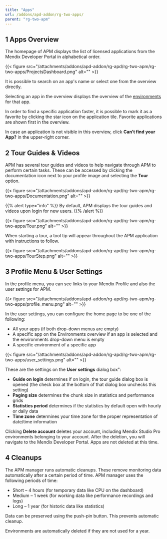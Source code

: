 ```yaml
---
title: "Apps"
url: /addons/apd-addon/rg-two-apps/
parent: "rg-two-apm"
---
```


## 1 Apps Overview

The homepage of APM displays the list of licensed applications from the Mendix Developer Portal in alphabetical order.

{{< figure src="/attachments/addons/apd-addon/rg-apd/rg-two-apm/rg-two-apps/ProjectsDashboard.png" alt="" >}}

It is possible to search on an app's name or select one from the overview directly.

Selecting an app in the overview displays the overview of the [environments](/addons/apd-addon/rg-two-environments/) for that app.

In order to find a specific application faster, it is possible to mark it as a favorite by clicking the star icon on the application tile. Favorite applications are shown first in the overview.

In case an application is not visible in this overview, click **Can’t find your App?** in the upper-right corner.

## 2 Tour Guides & Videos

APM has several tour guides and videos to help navigate through APM to perform certain tasks. These can be accessed by clicking the documentation icon next to your profile image and selecting the **Tour** option.

{{< figure src="/attachments/addons/apd-addon/rg-apd/rg-two-apm/rg-two-apps/Documentation.png" alt="" >}}

{{% alert type="info" %}}
By default, APM displays the tour guides and videos upon login for new users.
{{% /alert %}}

{{< figure src="/attachments/addons/apd-addon/rg-apd/rg-two-apm/rg-two-apps/Tour.png" alt="" >}}

When starting a tour, a tool tip will appear throughout the APM application with instructions to follow.

{{< figure src="/attachments/addons/apd-addon/rg-apd/rg-two-apm/rg-two-apps/TourStep.png" alt="" >}}

## 3 Profile Menu & User Settings

In the profile menu, you can see links to your Mendix Profile and also the user settings for APM.

{{< figure src="/attachments/addons/apd-addon/rg-apd/rg-two-apm/rg-two-apps/profile_menu.png" alt="" >}}

In the user settings, you can configure the home page to be one of the following:

* All your apps (if both drop-down menus are empty)
* A specific app on the Environments overview if an app is selected and the environments drop-down menu is empty
* A specific environment of a specific app

{{< figure src="/attachments/addons/apd-addon/rg-apd/rg-two-apm/rg-two-apps/user_settings.png" alt="" >}}

These are the settings on the **User settings** dialog box":

* **Guide on login** determines if on login, the tour guide dialog box is opened (the check box at the bottom of that dialog box unchecks this setting)
* **Paging size** determines the chunk size in statistics and performance grids
* **Statistics period** determines if the statistics by default open with hourly or daily data
* **Time zone** determines your time zone for the proper representation of date/time information

Clicking **Delete account** deletes your account, including Mendix Studio Pro environments belonging to your account. After the deletion, you will navigate to the Mendix Developer Portal. Apps are not deleted at this time.

## 4 Cleanups

The APM manager runs automatic cleanups. These remove monitoring data automatically after a certain period of time. APM manager uses the following periods of time:

* Short – 4 hours (for temporary data like CPU on the dashboard)
* Medium – 1 week (for working data like performance recordings and logs)
* Long – 1 year (for historic data like statistics)

Data can be preserved using the push-pin button. This prevents automatic cleanup.

Environments are automatically deleted if they are not used for a year.

